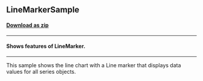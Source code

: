 ## LineMarkerSample
#### [Download as zip](https://grapecity.github.io/DownGit/#/home?url=https://github.com/GrapeCity/ComponentOne-UWP-Samples/tree/master/C1.UWP.FlexChart/CS/LineMarker)
____
#### Shows features of LineMarker.
____
This sample shows the line chart with a Line marker that displays data values for all series objects.
